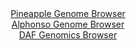<div id="Pineapple_Genome_Browser" align="center">
  <a href="https://igv.org/app/?sessionURL=blob:zZJRT9swGEX_iyXQJqWJk5CkiYSmFgorqQAFQhkIRW7qpB6JbWw3pVT973xDm_bCJPqwaVIe7E9OfO_J2aCOKs0ERwnybDewXRdZSC_E6oq0sqHnpKUaJRVpNLWQohVVlJcUJRtUEW1Ink3gzYUxUieOw4zstYTXwta.TVryIjhZabsUrXMkmobMhCJGKO0MFemEw.qut6IzIqUNd_t24MyJIQ5p5EJwLRxJeV2s4HvFr1FRUy5aWrTLxrC3AAXkgYxzuyJfBtOrQVlSrVO6Hs8PB.l4cOOP8rvT8Oguv_g6zcPp_hWrOTFLRQ_VnnfydHt5nqVh9T1L1ale67xM5WN.doP3_OP90bNkiupDN3L7fhSFQR_QMD6nz_9Ta3jYjs2nalRmt_0w2POGUlyE4_Fw8Qw0qnF1bE7Eu91jtLVQI8ol2IDKhYoSF1s.Dq3AC3s_lm7fwjgGQkowlNw_WMgoUj7C8fsNMmsJziBNn5Zv.lhIqDlVKOnFGEduHHvBQXSA49jdWhu0VM3fw3uSZ3GEvYHnhUXFGgNCzwvNpbYJ53ZXVnb9siPPyfH5GvDVJLiL08zVzdElhf1kUV93JMj_wNNCcP3bb4SyH0n1T.z7SBDbzHZVbpD1b6_PUj7NQsq.LaWXzySPR0NjRu_hCTGU3Q1NJVRLDJyHCWx_GtcRxQg3MOiYZjPWMLOeAkWxQonr.SAuKkUjwESk6tknbGHLDfDn34L624ftKw--">Pineapple Genome Browser</a>
</div>
<div id="Alphonso_Genome_Browser" align="center">
  <a href="https://igv.org/app/?sessionURL=blob:zZJfb5swFMW_i6VOm0TAQICCVE00Sdu0y58mo1lTVciAIe7AZraBpFG..7xq015WqXnYNMkP9tW17znHvz1oMReEURAASzcd3TSBBsSGdUtU1SWeogoLEOSoFFgDHOeYY5piEOxBjoRE0eKTurmRshaBYRBZ9ypEC6YLW0cVemYUdUJPWWUMWFmihHEkGRfGOUctM0jR9jqcoLrW1Wxbd4wMSWSgst4wKphRY1rEnXov_lWKC0xZheOqKSV5ERArPUpjpufoY7hahmmKhbjBu3F2Ft6Mwzt7FK0v3cE6ml2tInf1bkkKimTD8dl0C80T64IvBqvJKdlerll77WSL6RCG3e2JPXw32taEY3Fmeuap7Xme31fREJrh7f_kWi1ypPPP94MbNA.fn5rt8mp2MfbG7vUQrtfzE.v8_hXnBw2ULG0UCyDdcC8woWZDV3Mst_dja55qEPoqH84ICB4eNSA5Sr.q9oc9kLtaEQME_ta8wKMBxjPMQdDzIfRM37ecvteHvm8etD1oePn3wr2IFr4HrdCy3DgnpVQ4Z7GgtdARpXqb5nrxfGSa4na3Gk0HsIjQdFLCrpj1v0DK_adJ9McsHeVfjX75QGX0LYr.CXdvEaLL5FjY7keXztyZNoWLndnd1Tzju.RumKXJZPxqPMdFkzNeIan6VUUdf9LWIk4QlarQEkESUhK5W6kUWQcC07IVtCBlJVMUAl4k76EGNdOBH37DaR8eD98B">Alphonso Genome Browser</a>
</div>


<div id="DAF_Genomics_Browser" align="center">
  <a href="https://igv.org/app/?sessionURL=blob:tZHtatswFIbv5UD7y3Zs2Y5jQxhum6Yho6MNbrqUElT7ODa1JE.Sm2Qh9z7htQw2yhh0IAmJ8_G.Os8BXlCqWnBIgDhe6HgeWKAqsV1Q1jZ4TRkqSEraKLRAYokSeY6QHKCkStPs9rOprLRuVTIYFLS0N8gFq3PlKN.hra1Epys0qTZxKKPfBadb5eSCmWRNB7RpK8GVGNA8R6Vsd9Ai36y31BxvsXXfEtesa3Tdq66NCWOscEpq3Na8wN1fjPwHZbPqT.lykfb1c9zPinE6n6V3_iRbTYfnq.zL1TIbLk8X9YZT3UkcVyfk7MmosKsGt.fXXXvfTVZfwzPX3_nixL84nezaWqIae5E38qMoIhEcLWhE3hkIkFfSS7zAisjIIkFgv179cGimIEUNycOjBVrS_NmkPxxA71uDChR.63pqFghZoITEjl038uKYhEEUuHHsHa0DdLL5YJaX2W0cuSQlZOg8UWb0y7rpB2iE_gx.FMjfOpv9r6DSbj8Po5TvwukNTm_un_ls4baX.YU_egeTBe9.qxSSUW1CP5.vUGhj1Bhy_YuKf3w8_gA-">DAF Genomics Browser</a>
</div>
